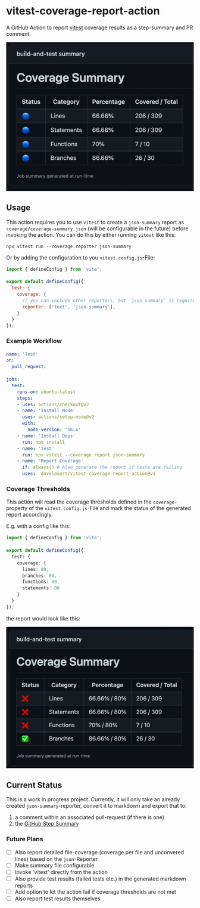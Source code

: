 # vitest-coverage-report-action

A GitHub Action to report [vitest](https://vitest.dev/) coverage results as a step-summary and PR comment.

![Coverage Report as Step Summary](./docs/coverage-report.png)

## Usage

This action requires you to use `vitest` to create a `json-summary` report as `coverage/coverage-summary.json` (will be configurable in the future) before invoking the action. You can do this by either running `vitest` like this:

```shell
npx vitest run --coverage.reporter json-summary
```

Or by adding the configuration to you `vitest.config.js`-File:

```js
import { defineConfig } from 'vite';

export default defineConfig({
  test: {
    coverage: {
      // you can include other reporters, but 'json-summary' is required
      reporter: ['text', 'json-summary'],
    }
  }
});
```

### Example Workflow

```yml
name: 'Test'
on: 
  pull_request:

jobs:
  test:
    runs-on: ubuntu-latest
    steps:
    - uses: actions/checkout@v2
    - name: 'Install Node'
      uses: actions/setup-node@v2
      with:
        node-version: '16.x'
    - name: 'Install Deps'
      run: npm install
    - name: 'Test'
      run: npx vitest --coverage.report json-summary
    - name: 'Report Coverage'
      if: always() # Also generate the report if tests are failing
      uses:  davelosert/vitest-coverage-report-action@v1
```

### Coverage Thresholds

This action will read the coverage thresholds defined in the `coverage`-property of the `vitest.config.js`-File and mark the status of the generated report accordingly.

E.g. with a config like this:

```typescript
import { defineConfig } from 'vite';

export default defineConfig({
  test: {
    coverage: {
      lines: 80,
      branches: 80,
      functions: 80,
      statements: 80
    }
  }
});
```

the report would look like this:

![Coverage Threshold Report](./docs/coverage-report-threshold.png)

## Current Status

This is a work in progress project. Currently, it will only take an already created `json-summary`-reporter, convert it to markdown and export that to:

1. a comment within an associated pull-request (if there is one)
2. the [GitHub Step Summary](https://docs.github.com/en/actions/learn-github-actions/environment-variables#default-environment-variables)

### Future Plans

- [ ] Also report detailed file-coverage (coverage per file and unconvered lines) based on the `json`-Reporter
- [ ] Make summary file configurable
- [ ] Invoke 'vitest' directly from the action
- [ ] Also provide test results (failed tests etc.) in the generated markdown reports
- [ ] Add option to let the action fail if coverage thresholds are not met
- [ ] Also report test results themselves
